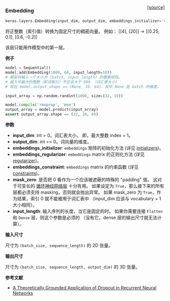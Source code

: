 <span style="float:right;">[[source]](https://github.com/keras-team/keras/blob/master/keras/layers/embeddings.py#L15)</span>
### Embedding

```python
keras.layers.Embedding(input_dim, output_dim, embeddings_initializer='uniform', embeddings_regularizer=None, activity_regularizer=None, embeddings_constraint=None, mask_zero=False, input_length=None)
```

将正整数（索引值）转换为固定尺寸的稠密向量。
例如： [[4], [20]] -> [[0.25, 0.1], [0.6, -0.2]]

该层只能用作模型中的第一层。

__例子__


```python
model = Sequential()
model.add(Embedding(1000, 64, input_length=10))
# 模型将输入一个大小为 (batch, input_length) 的整数矩阵。
# 输入中最大的整数（即词索引）不应该大于 999 （词汇表大小）
# 现在 model.output_shape == (None, 10, 64)，其中 None 是 batch 的维度。

input_array = np.random.randint(1000, size=(32, 10))

model.compile('rmsprop', 'mse')
output_array = model.predict(input_array)
assert output_array.shape == (32, 10, 64)
```

__参数__

- __input_dim__: int > 0。词汇表大小，
即，最大整数 index + 1。
- __output_dim__: int >= 0。词向量的维度。
- __embeddings_initializer__: `embeddings` 矩阵的初始化方法
(详见 [initializers](../initializers.md))。
- __embeddings_regularizer__: `embeddings` matrix 的正则化方法
(详见 [regularizer](../regularizers.md))。
- __embeddings_constraint__: `embeddings` matrix 的约束函数
(详见 [constraints](../constraints.md))。
- __mask_zero__: 是否把 0 看作为一个应该被遮蔽的特殊的 "padding" 值。
这对于可变长的 [循环神经网络层](recurrent.md) 十分有用。
如果设定为 `True`，那么接下来的所有层都必须支持 masking，否则就会抛出异常。
如果 mask_zero 为 `True`，作为结果，索引 0 就不能被用于词汇表中
（input_dim 应该与 vocabulary + 1 大小相同）。
- __input_length__: 输入序列的长度，当它是固定的时。
如果你需要连接 `Flatten` 和 `Dense` 层，则这个参数是必须的
（没有它，dense 层的输出尺寸就无法计算）。

__输入尺寸__

尺寸为 `(batch_size, sequence_length)` 的 2D 张量。

__输出尺寸__

尺寸为 `(batch_size, sequence_length, output_dim)` 的 3D 张量。

__参考文献__

- [A Theoretically Grounded Application of Dropout in Recurrent Neural Networks](http://arxiv.org/abs/1512.05287)
